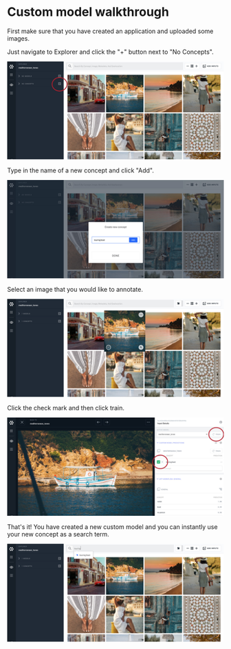 # Custom model walkthrough

First make sure that you have created an application and uploaded some images.

Just navigate to Explorer and click the "+" button next to "No Concepts".

![](../../.gitbook/assets/plus_button%20%281%29.jpg)

Type in the name of a new concept and click "Add".

![](../../.gitbook/assets/create_concpet.jpg)

Select an image that you would like to annotate.

![](../../.gitbook/assets/select_image.jpg)

Click the check mark and then click train.

![](../../.gitbook/assets/label_and_train%20%281%29%20%281%29.jpg)

That's it! You have created a new custom model and you can instantly use your new concept as a search term.

![](../../.gitbook/assets/ready%20to%20search%20%282%29%20%282%29%20%282%29%20%282%29%20%282%29%20%282%29.jpg)


